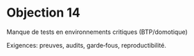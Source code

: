 # Objection 14
Manque de tests en environnements critiques (BTP/domotique)

Exigences: preuves, audits, garde‑fous, reproductibilité.
